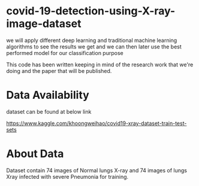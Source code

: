 # covid-19-detection-using-X-ray-image-dataset
we will apply different deep learning and traditional machine learning algorithms to see the results we get and we can then later use the best performed model for our classification purpose

This code has been written keeping in mind of the research work that we're doing and the paper that will be published.

# Data Availability
dataset can be found at below link

https://www.kaggle.com/khoongweihao/covid19-xray-dataset-train-test-sets

# About Data
Dataset contain 74 images of Normal lungs X-ray and 74 images of lungs Xray infected with severe Pneumonia for training.
